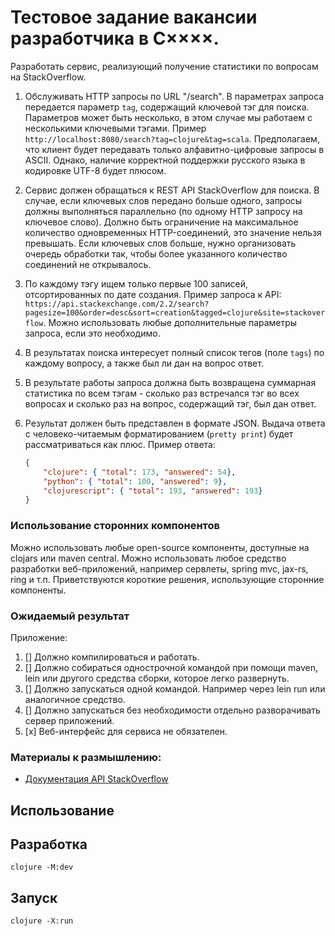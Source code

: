 # Тестовое задание вакансии разработчика в С××××.
Разработать сервис, реализующий получение статистики по вопросам на StackOverflow.

1. Обслуживать HTTP запросы по URL "/search". В параметрах запроса передается параметр `tag`, содержащий ключевой тэг для поиска. Параметров может быть несколько, в этом случае мы работаем с несколькими ключевыми тэгами. Пример `http://localhost:8080/search?tag=clojure&tag=scala`. Предполагаем, что клиент будет передавать только алфавитно-цифровые запросы в ASCII. Однако, наличие корректной поддержки русского языка в кодировке UTF-8 будет плюсом.
2. Сервис должен обращаться к REST API StackOverflow для поиска. В случае, если ключевых слов передано больше одного, запросы должны выполняться параллельно (по одному HTTP запросу на ключевое слово). Должно быть ограничение на максимальное количество одновременных HTTP-соединений, это значение нельзя превышать. Если ключевых слов больше, нужно организовать очередь обработки так, чтобы более указанного количество соединений не открывалось.
3. По каждому тэгу ищем только первые 100 записей, отсортированных по дате создания. Пример запроса к API: `https://api.stackexchange.com/2.2/search?pagesize=100&order=desc&sort=creation&tagged=clojure&site=stackoverflow`. Можно использовать любые дополнительные параметры запроса, если это необходимо.
4. В результатах поиска интересует полный список тегов (поле `tags`) по каждому вопросу, а также был ли дан на вопрос ответ.
5. В результате работы запроса должна быть возвращена суммарная статистика по всем тэгам - сколько раз встречался тэг во всех вопросах и сколько раз на вопрос, содержащий тэг, был дан ответ.
6. Результат должен быть представлен в формате JSON. Выдача ответа с человеко-читаемым форматированием (`pretty print`) будет рассматриваться как плюс. Пример ответа:

	```json
	{
		"clojure": { "total": 173, "answered": 54},
		"python": { "total": 100, "answered": 9},
		"clojurescript": { "total": 193, "answered": 193}
	}
	```

### Использование сторонних компонентов
Можно использовать любые open-source компоненты, доступные на clojars или maven central. Можно использовать любое средство разработки веб-приложений, например сервлеты, spring mvc, jax-rs, ring и т.п.
Приветствуются короткие решения, использующие сторонние компоненты.


### Ожидаемый результат
Приложение:
1. [] Должно компилироваться и работать.
2. [] Должно собираться однострочной командой при помощи maven, lein или другого средства сборки, которое легко развернуть.
3. [] Должно запускаться одной командой. Например через lein run или аналогичное средство.
4. [] Должно запускаться без необходимости отдельно разворачивать сервер приложений.
5. [x] Веб-интерфейс для сервиса не обязателен.


### Материалы к размышлению:
- [Документация API StackOverflow](https://api.stackexchange.com/docs/search)


## Использование
## Разработка
```shell
clojure -M:dev
```

## Запуск
```shell
clojure -X:run
```
